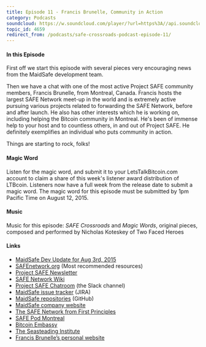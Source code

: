 ```yaml
---
title: Episode 11 - Francis Brunelle, Community in Action
category: Podcasts
soundcloud: https://w.soundcloud.com/player/?url=https%3A//api.soundcloud.com/tracks/217854262
topic_id: 4659
redirect_from: /podcasts/safe-crossroads-podcast-episode-11/
---
```


#### In this Episode

First off we start this episode with several pieces very encouraging news from the MaidSafe development team.

Then we have a chat with one of the most active Project SAFE community members, Francis Brunelle, from Montreal, Canada. Francis hosts the largest SAFE Network meet-up in the world and is extremely active pursuing various projects related to forwarding the SAFE Network, before and after launch. He also has other interests which he is working on, including helping the Bitcoin community in Montreal. He's been of immense help to your host and to countless others, in and out of Project SAFE. He definitely exemplifies an individual who puts community in action.

Things are starting to rock, folks!

#### Magic Word

Listen for the magic word, and submit it to your LetsTalkBitcoin.com account to claim a share of this week's listener award distribution of LTBcoin. Listeners now have a full week from the release date to submit a magic word. The magic word for this episode must be submitted by 1pm Pacific Time on August 12, 2015.

#### Music

Music for this episode: *SAFE Crossroads* and *Magic Words*, original pieces, composed and performed by Nicholas Koteskey of Two Faced Heroes

#### Links

- [MaidSafe Dev Update for Aug 3rd, 2015](https://safenetforum.org/t/maidsafe-dev-update-3rd-august-2015/4643)
- [SAFEnetwork.org](https://safenetwork.org) (Most recommended resources)
- [Project SAFE Newsletter](https://projectsafe.news)
- [SAFE Network Wiki](https://safenetwork.wiki)
- [Project SAFE Chatroom](https://projectsafe.chat) (the Slack channel)
- [MaidSafe issue tracker](https://maidsafe.atlassian.net/secure/Dashboard.jspa) (JIRA)
- [MaidSafe repositories](https://github.com/maidsafe) (GitHub)
- [MaidSafe company website](http://www.maidsafe.net)
- [The SAFE Network from First Principles](https://www.youtube.com/playlist?list=PLiYqQVdgdw_sSDkdIZzDRQR9xZlsukIxD)
- [SAFE Pod Montreal](https://safepodmtl.com)
- [Bitcoin Embassy](http://bitcoinembassy.ca)
- [The Seasteading Institute](http://www.seasteading.org)
- [Francis Brunelle’s personal website](https://frabrunelle.com)

